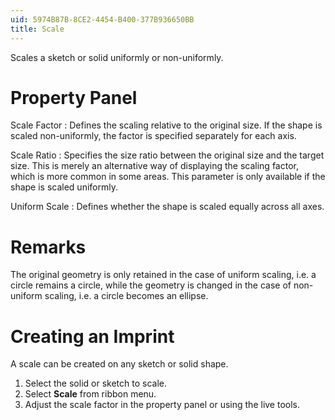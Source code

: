 ```yaml
---
uid: 5974B87B-8CE2-4454-B400-377B936650BB
title: Scale
---
```

Scales a sketch or solid uniformly or non-uniformly.

# Property Panel
Scale Factor
:   Defines the scaling relative to the original size. If the shape is scaled non-uniformly, the factor is specified separately for each axis.

Scale Ratio
:   Specifies the size ratio between the original size and the target size. This is merely an alternative way of displaying the scaling factor, which is more common in some areas.
    This parameter is only available if the shape is scaled uniformly.

Uniform Scale
:   Defines whether the shape is scaled equally across all axes.

# Remarks
The original geometry is only retained in the case of uniform scaling, i.e. a circle remains a circle, while the geometry is changed in the case of non-uniform scaling, i.e. a circle becomes an ellipse.

# Creating an Imprint
A scale can be created on any sketch or solid shape.

1. Select the solid or sketch to scale.
2. Select __Scale__ from ribbon menu.
3. Adjust the scale factor in the property panel or using the live tools.
